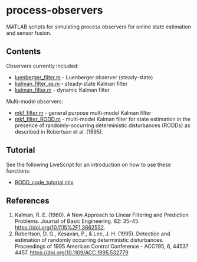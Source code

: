# process-observers

MATLAB scripts for simulating process observers for online state estimation and sensor fusion.

## Contents

Observers currently included:
- [luenberger_filter.m](luenberger_filter.m) - Luenberger observer (steady-state)
- [kalman_filter_ss.m](kalman_filter_ss.m) - steady-state Kalman filter
- [kalman_filter.m](kalman_filter.m) - dynamic Kalman filter

Multi-model observers:
- [mkf_filter.m](mkf_filter.m) - general purpose multi-model Kalman filter
- [mkf_filter_RODD.m](mkf_filter_RODD.m) - multi-model Kalman filter for state estimation in the presence of randomly-occurring deterministic disturbances (RODDs) as described in Robertson et al. (1995).

## Tutorial

See the following LiveScript for an introduction on how to use these functions:

- [RODD_code_tutorial.mlx](RODD_code_tutorial.mlx)

## References

1. Kalman, R. E. (1960). A New Approach to Linear Filtering and Prediction Problems. Journal of Basic Engineering. 82: 35–45. https://doi.org/10.1115%2F1.3662552.
2. Robertson, D. G., Kesavan, P., & Lee, J. H. (1995). Detection and estimation of randomly occurring deterministic disturbances. Proceedings of 1995 American Control Conference - ACC?95, 6, 4453?4457. https://doi.org/10.1109/ACC.1995.532779

